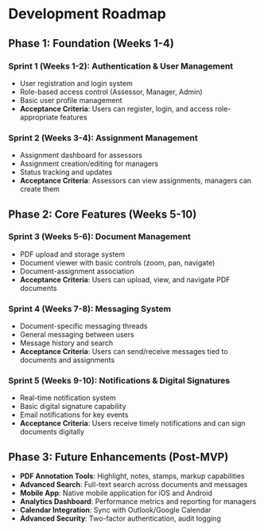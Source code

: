 # Development Roadmap

## Phase 1: Foundation (Weeks 1-4)

### Sprint 1 (Weeks 1-2): Authentication & User Management

- User registration and login system
- Role-based access control (Assessor, Manager, Admin)
- Basic user profile management
- **Acceptance Criteria**: Users can register, login, and access role-appropriate features

### Sprint 2 (Weeks 3-4): Assignment Management

- Assignment dashboard for assessors
- Assignment creation/editing for managers
- Status tracking and updates
- **Acceptance Criteria**: Assessors can view assignments, managers can create them

## Phase 2: Core Features (Weeks 5-10)

### Sprint 3 (Weeks 5-6): Document Management

- PDF upload and storage system
- Document viewer with basic controls (zoom, pan, navigate)
- Document-assignment association
- **Acceptance Criteria**: Users can upload, view, and navigate PDF documents

### Sprint 4 (Weeks 7-8): Messaging System

- Document-specific messaging threads
- General messaging between users
- Message history and search
- **Acceptance Criteria**: Users can send/receive messages tied to documents and assignments

### Sprint 5 (Weeks 9-10): Notifications & Digital Signatures

- Real-time notification system
- Basic digital signature capability
- Email notifications for key events
- **Acceptance Criteria**: Users receive timely notifications and can sign documents digitally

## Phase 3: Future Enhancements (Post-MVP)

- **PDF Annotation Tools**: Highlight, notes, stamps, markup capabilities
- **Advanced Search**: Full-text search across documents and messages
- **Mobile App**: Native mobile application for iOS and Android
- **Analytics Dashboard**: Performance metrics and reporting for managers
- **Calendar Integration**: Sync with Outlook/Google Calendar
- **Advanced Security**: Two-factor authentication, audit logging
